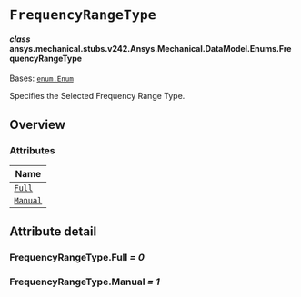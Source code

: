 # `FrequencyRangeType`

<a id="ansys.mechanical.stubs.v242.Ansys.Mechanical.DataModel.Enums.FrequencyRangeType"></a>

#### *class* ansys.mechanical.stubs.v242.Ansys.Mechanical.DataModel.Enums.FrequencyRangeType

Bases: [`enum.Enum`](https://docs.python.org/3/library/enum.html#enum.Enum)

Specifies the Selected Frequency Range Type.

<!-- !! processed by numpydoc !! -->

<a id="overview"></a>

## Overview

### Attributes

| Name |
| ------------------------------------------------------------------------------------------------------------------ |
| [`Full`](#FrequencyRangeType.Full) |
| [`Manual`](#FrequencyRangeType.Manual) |

<a id="attribute-detail"></a>

## Attribute detail

<a id="FrequencyRangeType.Full"></a>

### FrequencyRangeType.Full *= 0*

<a id="FrequencyRangeType.Manual"></a>

### FrequencyRangeType.Manual *= 1*


